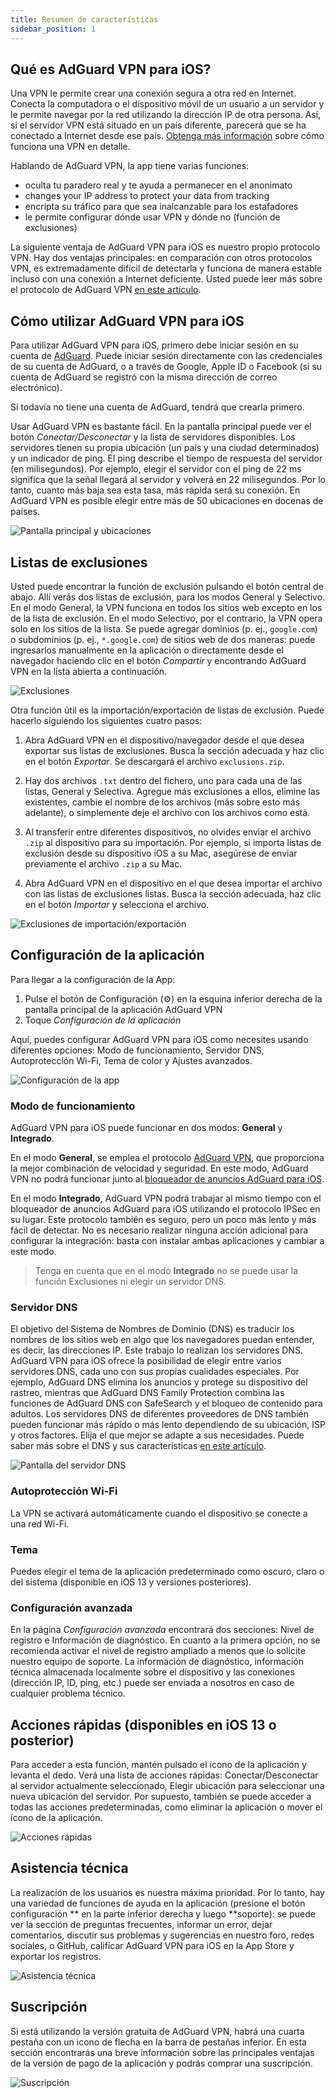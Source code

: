 ```yaml
---
title: Resumen de características
sidebar_position: 1
---
```


## Qué es AdGuard VPN para iOS?

Una VPN le permite crear una conexión segura a otra red en Internet. Conecta la computadora o el dispositivo móvil de un usuario a un servidor y le permite navegar por la red utilizando la dirección IP de otra persona. Así, si el servidor VPN está situado en un país diferente, parecerá que se ha conectado a Internet desde ese país. [Obtenga más información](/general/how-vpn-works.md) sobre cómo funciona una VPN en detalle.

Hablando de AdGuard VPN, la app tiene varias funciones:

- oculta tu paradero real y te ayuda a permanecer en el anonimato
- changes your IP address to protect your data from tracking
- encripta su tráfico para que sea inalcanzable para los estafadores
- le permite configurar dónde usar VPN y dónde no (función de exclusiones)

La siguiente ventaja de AdGuard VPN para iOS es nuestro propio protocolo VPN. Hay dos ventajas principales: en comparación con otros protocolos VPN, es extremadamente difícil de detectarla y funciona de manera estable incluso con una conexión a Internet deficiente. Usted puede leer más sobre el protocolo de AdGuard VPN [en este artículo](../general/adguard-vpn-protocol.mdx).

## Cómo utilizar AdGuard VPN para iOS

Para utilizar AdGuard VPN para iOS, primero debe iniciar sesión en su cuenta de [AdGuard](https://my.adguard.com/). Puede iniciar sesión directamente con las credenciales de su cuenta de AdGuard, o a través de Google, Apple ID o Facebook (si su cuenta de AdGuard se registró con la misma dirección de correo electrónico).

Si todavía no tiene una cuenta de AdGuard, tendrá que crearla primero.

Usar AdGuard VPN es bastante fácil. En la pantalla principal puede ver el botón *Conectar/Desconectar* y la lista de servidores disponibles. Los servidores tienen su propia ubicación (un país y una ciudad determinados) y un indicador de ping. El ping describe el tiempo de respuesta del servidor (en milisegundos). Por ejemplo, elegir el servidor con el ping de 22 ms significa que la señal llegará al servidor y volverá en 22 milisegundos. Por lo tanto, cuanto más baja sea esta tasa, más rápida será su conexión. En AdGuard VPN es posible elegir entre más de 50 ubicaciones en docenas de países.

![Pantalla principal y ubicaciones](https://cdn.adguardvpn.com/content/kb/vpn/ios/1.png?123)

## Listas de exclusiones

Usted puede encontrar la función de exclusión pulsando el botón central de abajo. Allí verás dos listas de exclusión, para los modos General y Selectivo. En el modo General, la VPN funciona en todos los sitios web excepto en los de la lista de exclusión. En el modo Selectivo, por el contrario, la VPN opera solo en los sitios de la lista. Se puede agregar dominios (p. ej., `google.com`) o subdominios (p. ej., `*.google.com`) de sitios web de dos maneras: puede ingresarlos manualmente en la aplicación o directamente desde el navegador haciendo clic en el botón *Compartir* y encontrando AdGuard VPN en la lista abierta a continuación.

![Exclusiones](https://cdn.adguardvpn.com/content/kb/vpn/ios/2.png?123)

Otra función útil es la importación/exportación de listas de exclusión. Puede hacerlo siguiendo los siguientes cuatro pasos:

1. Abra AdGuard VPN en el dispositivo/navegador desde el que desea exportar sus listas de exclusiones. Busca la sección adecuada y haz clic en el botón *Exportar*. Se descargará el archivo `exclusions.zip`.

2. Hay dos archivos `.txt` dentro del fichero, uno para cada una de las listas, General y Selectiva. Agregue más exclusiones a ellos, elimine las existentes, cambie el nombre de los archivos (más sobre esto más adelante), o simplemente deje el archivo con los archivos como está.

3. Al transferir entre diferentes dispositivos, no olvides enviar el archivo `.zip` al dispositivo para su importación. Por ejemplo, si importa listas de exclusión desde su dispositivo iOS a su Mac, asegúrese de enviar previamente el archivo `.zip` a su Mac.

4. Abra AdGuard VPN en el dispositivo en el que desea importar el archivo con las listas de exclusiones listas. Busca la sección adecuada, haz clic en el botón *Importar* y selecciona el archivo.

![Exclusiones de importación/exportación](https://cdn.adguardvpn.com/content/kb/vpn/ios/import-export-exclusions.png)

## Configuración de la aplicación

Para llegar a la configuración de la App:

1. Pulse el botón de Configuración (⚙) en la esquina inferior derecha de la pantalla principal de la aplicación AdGuard VPN
2. Toque *Configuración de la aplicación*

Aquí, puedes configurar AdGuard VPN para iOS como necesites usando diferentes opciones: Modo de funcionamiento, Servidor DNS, Autoprotección Wi-Fi, Tema de color y Ajustes avanzados.

![Configuración de la app](https://cdn.adguardvpn.com/content/kb/vpn/ios/app-settings.png)

### Modo de funcionamiento

AdGuard VPN para iOS puede funcionar en dos modos: **General** y **Integrado**.

En el modo **General**, se emplea el protocolo [AdGuard VPN](../general/adguard-vpn-protocol.mdx), que proporciona la mejor combinación de velocidad y seguridad. En este modo, AdGuard VPN no podrá funcionar junto al [ bloqueador de anuncios AdGuard para iOS](https://adguard.com/kb/adguard-for-ios/overview/).

En el modo **Integrado**, AdGuard VPN podrá trabajar al mismo tiempo con el bloqueador de anuncios AdGuard para iOS utilizando el protocolo IPSec en su lugar. Este protocolo también es seguro, pero un poco más lento y más fácil de detectar. No es necesario realizar ninguna acción adicional para configurar la integración: basta con instalar ambas aplicaciones y cambiar a este modo.
> Tenga en cuenta que en el modo **Integrado** no se puede usar la función Exclusiones ni elegir un servidor DNS.

### Servidor DNS

El objetivo del Sistema de Nombres de Dominio (DNS) es traducir los nombres de los sitios web en algo que los navegadores puedan entender, es decir, las direcciones IP. Este trabajo lo realizan los servidores DNS. AdGuard VPN para iOS ofrece la posibilidad de elegir entre varios servidores DNS, cada uno con sus propias cualidades especiales. Por ejemplo, AdGuard DNS elimina los anuncios y protege su dispositivo del rastreo, mientras que AdGuard DNS Family Protection combina las funciones de AdGuard DNS con SafeSearch y el bloqueo de contenido para adultos. Los servidores DNS de diferentes proveedores de DNS también pueden funcionar más rápido o más lento dependiendo de su ubicación, ISP y otros factores. Elija el que mejor se adapte a sus necesidades. Puede saber más sobre el DNS y sus características [en este artículo](https://adguard-dns.io/kb/general/dns-filtering/#what-is-dns).

![Pantalla del servidor DNS](https://cdn.adguardvpn.com/content/kb/vpn/ios/dns-server.png)

### Autoprotección Wi-Fi

La VPN se activará automáticamente cuando el dispositivo se conecte a una red Wi-Fi.

### Tema

Puedes elegir el tema de la aplicación predeterminado como oscuro, claro o del sistema (disponible en iOS 13 y versiones posteriores).

### Configuración avanzada

En la página *Configuración avanzada* encontrará dos secciones: Nivel de registro e Información de diagnóstico. En cuanto a la primera opción, no se recomienda activar el nivel de registro ampliado a menos que lo solicite nuestro equipo de soporte. La información de diagnóstico, información técnica almacenada localmente sobre el dispositivo y las conexiones (dirección IP, ID, ping, etc.) puede ser enviada a nosotros en caso de cualquier problema técnico.

## Acciones rápidas (disponibles en iOS 13 o posterior)

Para acceder a esta función, mantén pulsado el icono de la aplicación y levanta el dedo. Verá una lista de acciones rápidas: Conectar/Desconectar al servidor actualmente seleccionado, Elegir ubicación para seleccionar una nueva ubicación del servidor. Por supuesto, también se puede acceder a todas las acciones predeterminadas, como eliminar la aplicación o mover el ícono de la aplicación.

![Acciones rápidas](https://cdn.adguardvpn.com/content/kb/vpn/ios/quick-actions.png)

## Asistencia técnica

La realización de los usuarios es nuestra máxima prioridad. Por lo tanto, hay una variedad de funciones de ayuda en la aplicación (presione el botón configuración ** en la parte inferior derecha y luego **soporte): se puede ver la sección de preguntas frecuentes, informar un error, dejar comentarios, discutir sus problemas y sugerencias en nuestro foro, redes sociales, o GitHub, calificar AdGuard VPN para iOS en la App Store y exportar los registros.

![Asistencia técnica](https://cdn.adguardvpn.com/content/kb/vpn/ios/support.png)

## Suscripción

Si está utilizando la versión gratuita de AdGuard VPN, habrá una cuarta pestaña con un icono de flecha en la barra de pestañas inferior. En esta sección encontrarás una breve información sobre las principales ventajas de la versión de pago de la aplicación y podrás comprar una suscripción.

![Suscripción](https://cdn.adguardvpn.com/content/kb/vpn/ios/subscription_en.png)
